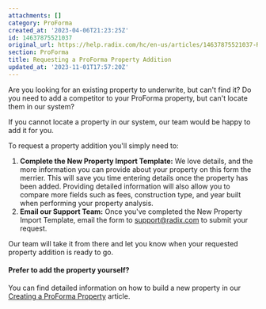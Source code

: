 ```yaml
---
attachments: []
category: ProForma
created_at: '2023-04-06T21:23:25Z'
id: 14637875521037
original_url: https://help.radix.com/hc/en-us/articles/14637875521037-Requesting-a-ProForma-Property-Addition
section: ProForma
title: Requesting a ProForma Property Addition
updated_at: '2023-11-01T17:57:20Z'
---
```


Are you looking for an existing property to underwrite, but can't find it? Do you need to add a competitor to your ProForma property, but can't locate them in our system?

If you cannot locate a property in our system, our team would be happy to add it for you.

To request a property addition you'll simply need to:

1. **Complete the New Property Import Template:** We love details, and the more information you can provide about your property on this form the merrier. This will save you time entering details once the property has been added. Providing detailed information will also allow you to compare more fields such as fees, construction type, and year built when performing your property analysis.
2. **Email our Support Team:** Once you've completed the New Property Import Template, email the form to [support@radix.com](mailto:support@radix.com) to submit your request.

Our team will take it from there and let you know when your requested property addition is ready to go.

#### Prefer to add the property yourself?

You can find detailed information on how to build a new property in our [Creating a ProForma Property](https://help.radix.com/hc/en-us/articles/14636176125197) article.
